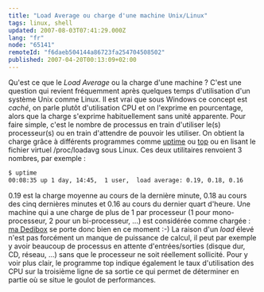 ```yaml
---
title: "Load Average ou charge d'une machine Unix/Linux"
tags: linux, shell
updated: 2007-08-03T07:41:29.000Z
lang: "fr"
node: "65141"
remoteId: "f6daeb504144a86723fa254704508502"
published: 2007-04-20T00:13:09+02:00
---
```

 
Qu'est ce que le *Load Average* ou la charge d'une machine ? C'est une question qui revient fréquemment après quelques temps d'utilisation d'un système Unix comme Linux. Il est vrai que sous Windows ce concept est *caché*, on parle plutôt d'utilisation CPU et on l'exprime en pourcentage, alors que la charge s'exprime habituellement sans unité apparente. Pour faire simple, c'est le nombre de processus en train d'utiliser le(s) processeur(s) ou en train d'attendre de pouvoir les utiliser. On obtient la charge grâce à différents programmes comme [uptime](http://pwet.fr/man/linux/commandes/uptime) ou [top](http://pwet.fr/man/linux/commandes/top) ou en lisant le fichier virtuel /proc/loadavg sous Linux. Ces deux utilitaires renvoient 3 nombres, par exemple :

 ``` bash
$ uptime
 00:08:35 up 1 day, 14:45,  1 user,  load average: 0.19, 0.18, 0.16
```

 
0.19 est la charge moyenne au cours de la dernière minute, 0.18 au cours des cinq dernières minutes et 0.16 au cours du dernier quart d'heure. Une machine qui a une charge de plus de 1 par processeur (1 pour mono-processeur, 2 pour un bi-processeur, ...) est considérée comme chargée : [ma Dedibox](/post/migration-sur-dedipwet) se porte donc bien en ce moment :-) La raison d'un *load* élevé n'est pas forcément un manque de puissance de calcul, il peut par exemple y avoir beaucoup de processus en attente d'entrées/sorties (disque dur, CD, réseau, ...) sans que le processeur ne soit réellement sollicité. Pour y voir plus clair, le programme top indique également le taux d'utilisation des CPU sur la troisième ligne de sa sortie ce qui permet de déterminer en partie où se situe le goulot de performances.

